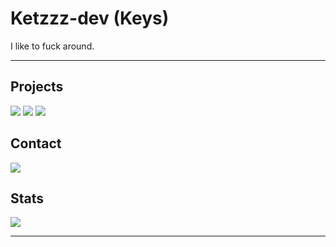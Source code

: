 # Ketzzz-dev (Keys)

I like to fuck around.

---

## Projects

[![](https://img.shields.io/badge/Fizix-%23000.svg?style=for-the-badge&logo=rust&logoColor=white)](https://github.com/Ketzzz-dev/fizix)
[![](https://img.shields.io/badge/Fall.js-%233178C6.svg?style=for-the-badge&logo=typescript&logoColor=white)](https://github.com/Ketzzz-dev/Fall.js)
[![](https://img.shields.io/badge/Common_Sense-%235865F2.svg?style=for-the-badge&logo=discord&logoColor=white)](https://github.com/Ketzzz-dev/common-sense)

## Contact
[![](https://img.shields.io/badge/_ketzzz-%235865F2.svg?style=for-the-badge&logo=discord&logoColor=white)](https://discord.com/users/967968296555122688)

## Stats

[![](https://github-readme-stats.vercel.app/api?username=Ketzzz-dev&show_icons=true&bg_color=30363d&title_color=FFFFFF&text_color=FFFFFF&icon_color=4F94EF&hide_border=true&hide=stars)](https://github.com/Ketzzz-dev)

---
